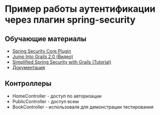 Пример работы аутентификации через плагин spring-security
=========================================================

## Обучающие материалы

- [Spring Security Core Plugin](http://grails.org/plugin/spring-security-core)
- [Jump Into Grails 2.0 (Видео)](http://www.youtube.com/watch?v=HCUJuGXZ9A0)
- [Simplified Spring Security with Grails (Tutorial)](http://spring.io/blog/2010/08/11/simplified-spring-security-with-grails/)
- [Документация](http://grails-plugins.github.io/grails-spring-security-core/guide/authentication.html)

## Контроллеры

- HomeController - доступ по авторизации
- PublicController - доступ всем
- BookController - использоваля для демонстрации тестирования

